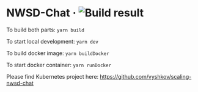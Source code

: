 # NWSD-Chat &middot; ![Build result](https://travis-ci.com/inna-i/nodejs-chat.svg?branch=master)

To build both parts:
`yarn build`

To start local development:
`yarn dev`

To build docker image:
`yarn buildDocker`

To start docker container:
`yarn runDocker`

Please find Kubernetes project here: https://github.com/vyshkov/scaling-nwsd-chat